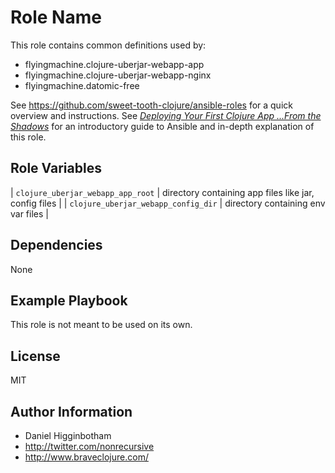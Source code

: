 Role Name
=========

This role contains common definitions used by:

* flyingmachine.clojure-uberjar-webapp-app
* flyingmachine.clojure-uberjar-webapp-nginx
* flyingmachine.datomic-free

See https://github.com/sweet-tooth-clojure/ansible-roles for a quick
overview and instructions. See
[_Deploying Your First Clojure App ...From the Shadows_](http://www.braveclojure.com/quests/deploy/)
for an introductory guide to Ansible and in-depth explanation of this
role.

Role Variables
--------------

| `clojure_uberjar_webapp_app_root` | directory containing app files like jar, config files                           |
| `clojure_uberjar_webapp_config_dir` | directory containing env var files |

Dependencies
------------

None

Example Playbook
----------------

This role is not meant to be used on its own.

License
-------

MIT

Author Information
------------------

* Daniel Higginbotham
* http://twitter.com/nonrecursive
* http://www.braveclojure.com/
